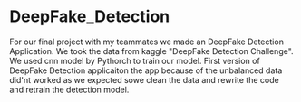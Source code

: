 # DeepFake_Detection

For our final project with my teammates we made an DeepFake Detection Application. We took the data from kaggle "DeepFake Detection Challenge". We used cnn model by Pythorch to train our model. First version of DeepFake Detection applicaiton the app because of the unbalanced data did'nt worked as we expected sowe clean the data and rewrite the code and retrain the detection model.
